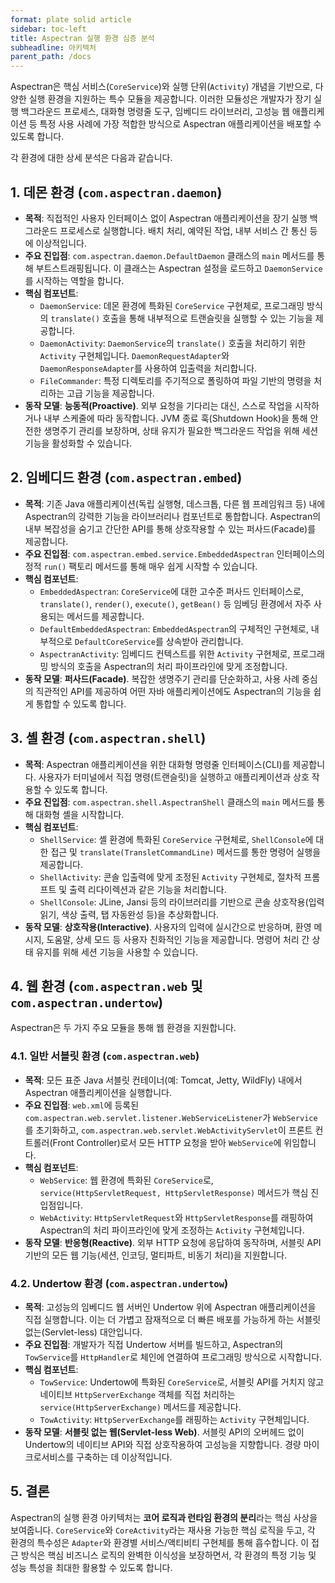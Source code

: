 ```yaml
---
format: plate solid article
sidebar: toc-left
title: Aspectran 실행 환경 심층 분석
subheadline: 아키텍처
parent_path: /docs
---
```


Aspectran은 핵심 서비스(`CoreService`)와 실행 단위(`Activity`) 개념을 기반으로, 다양한 실행 환경을 지원하는 특수 모듈을 제공합니다. 이러한 모듈성은 개발자가 장기 실행 백그라운드 프로세스, 대화형 명령줄 도구, 임베디드 라이브러리, 고성능 웹 애플리케이션 등 특정 사용 사례에 가장 적합한 방식으로 Aspectran 애플리케이션을 배포할 수 있도록 합니다.

각 환경에 대한 상세 분석은 다음과 같습니다.

## 1. 데몬 환경 (`com.aspectran.daemon`)

-   **목적**: 직접적인 사용자 인터페이스 없이 Aspectran 애플리케이션을 장기 실행 백그라운드 프로세스로 실행합니다. 배치 처리, 예약된 작업, 내부 서비스 간 통신 등에 이상적입니다.
-   **주요 진입점**: `com.aspectran.daemon.DefaultDaemon` 클래스의 `main` 메서드를 통해 부트스트래핑됩니다. 이 클래스는 Aspectran 설정을 로드하고 `DaemonService`를 시작하는 역할을 합니다.
-   **핵심 컴포넌트**:
    -   `DaemonService`: 데몬 환경에 특화된 `CoreService` 구현체로, 프로그래밍 방식의 `translate()` 호출을 통해 내부적으로 트랜슬릿을 실행할 수 있는 기능을 제공합니다.
    -   `DaemonActivity`: `DaemonService`의 `translate()` 호출을 처리하기 위한 `Activity` 구현체입니다. `DaemonRequestAdapter`와 `DaemonResponseAdapter`를 사용하여 입출력을 처리합니다.
    -   `FileCommander`: 특정 디렉토리를 주기적으로 폴링하여 파일 기반의 명령을 처리하는 고급 기능을 제공합니다.
-   **동작 모델**: **능동적(Proactive)**. 외부 요청을 기다리는 대신, 스스로 작업을 시작하거나 내부 스케줄에 따라 동작합니다. JVM 종료 훅(Shutdown Hook)을 통해 안전한 생명주기 관리를 보장하며, 상태 유지가 필요한 백그라운드 작업을 위해 세션 기능을 활성화할 수 있습니다.

## 2. 임베디드 환경 (`com.aspectran.embed`)

-   **목적**: 기존 Java 애플리케이션(독립 실행형, 데스크톱, 다른 웹 프레임워크 등) 내에 Aspectran의 강력한 기능을 라이브러리나 컴포넌트로 통합합니다. Aspectran의 내부 복잡성을 숨기고 간단한 API를 통해 상호작용할 수 있는 퍼사드(Facade)를 제공합니다.
-   **주요 진입점**: `com.aspectran.embed.service.EmbeddedAspectran` 인터페이스의 정적 `run()` 팩토리 메서드를 통해 매우 쉽게 시작할 수 있습니다.
-   **핵심 컴포넌트**:
    -   `EmbeddedAspectran`: `CoreService`에 대한 고수준 퍼사드 인터페이스로, `translate()`, `render()`, `execute()`, `getBean()` 등 임베딩 환경에서 자주 사용되는 메서드를 제공합니다.
    -   `DefaultEmbeddedAspectran`: `EmbeddedAspectran`의 구체적인 구현체로, 내부적으로 `DefaultCoreService`를 상속받아 관리합니다.
    -   `AspectranActivity`: 임베디드 컨텍스트를 위한 `Activity` 구현체로, 프로그래밍 방식의 호출을 Aspectran의 처리 파이프라인에 맞게 조정합니다.
-   **동작 모델**: **퍼사드(Facade)**. 복잡한 생명주기 관리를 단순화하고, 사용 사례 중심의 직관적인 API를 제공하여 어떤 자바 애플리케이션에도 Aspectran의 기능을 쉽게 통합할 수 있도록 합니다.

## 3. 셸 환경 (`com.aspectran.shell`)

-   **목적**: Aspectran 애플리케이션을 위한 대화형 명령줄 인터페이스(CLI)를 제공합니다. 사용자가 터미널에서 직접 명령(트랜슬릿)을 실행하고 애플리케이션과 상호 작용할 수 있도록 합니다.
-   **주요 진입점**: `com.aspectran.shell.AspectranShell` 클래스의 `main` 메서드를 통해 대화형 셸을 시작합니다.
-   **핵심 컴포넌트**:
    -   `ShellService`: 셸 환경에 특화된 `CoreService` 구현체로, `ShellConsole`에 대한 접근 및 `translate(TransletCommandLine)` 메서드를 통한 명령어 실행을 제공합니다.
    -   `ShellActivity`: 콘솔 입출력에 맞게 조정된 `Activity` 구현체로, 절차적 프롬프트 및 출력 리다이렉션과 같은 기능을 처리합니다.
    -   `ShellConsole`: JLine, Jansi 등의 라이브러리를 기반으로 콘솔 상호작용(입력 읽기, 색상 출력, 탭 자동완성 등)을 추상화합니다.
-   **동작 모델**: **상호작용(Interactive)**. 사용자의 입력에 실시간으로 반응하며, 환영 메시지, 도움말, 상세 모드 등 사용자 친화적인 기능을 제공합니다. 명령어 처리 간 상태 유지를 위해 세션 기능을 사용할 수 있습니다.

## 4. 웹 환경 (`com.aspectran.web` 및 `com.aspectran.undertow`)

Aspectran은 두 가지 주요 모듈을 통해 웹 환경을 지원합니다.

### 4.1. 일반 서블릿 환경 (`com.aspectran.web`)

-   **목적**: 모든 표준 Java 서블릿 컨테이너(예: Tomcat, Jetty, WildFly) 내에서 Aspectran 애플리케이션을 실행합니다.
-   **주요 진입점**: `web.xml`에 등록된 `com.aspectran.web.servlet.listener.WebServiceListener`가 `WebService`를 초기화하고, `com.aspectran.web.servlet.WebActivityServlet`이 프론트 컨트롤러(Front Controller)로서 모든 HTTP 요청을 받아 `WebService`에 위임합니다.
-   **핵심 컴포넌트**:
    -   `WebService`: 웹 환경에 특화된 `CoreService`로, `service(HttpServletRequest, HttpServletResponse)` 메서드가 핵심 진입점입니다.
    -   `WebActivity`: `HttpServletRequest`와 `HttpServletResponse`를 래핑하여 Aspectran의 처리 파이프라인에 맞게 조정하는 `Activity` 구현체입니다.
-   **동작 모델**: **반응형(Reactive)**. 외부 HTTP 요청에 응답하여 동작하며, 서블릿 API 기반의 모든 웹 기능(세션, 인코딩, 멀티파트, 비동기 처리)을 지원합니다.

### 4.2. Undertow 환경 (`com.aspectran.undertow`)

-   **목적**: 고성능의 임베디드 웹 서버인 Undertow 위에 Aspectran 애플리케이션을 직접 실행합니다. 이는 더 가볍고 잠재적으로 더 빠른 배포를 가능하게 하는 서블릿 없는(Servlet-less) 대안입니다.
-   **주요 진입점**: 개발자가 직접 Undertow 서버를 빌드하고, Aspectran의 `TowService`를 `HttpHandler`로 체인에 연결하여 프로그래밍 방식으로 시작합니다.
-   **핵심 컴포넌트**:
    *   `TowService`: Undertow에 특화된 `CoreService`로, 서블릿 API를 거치지 않고 네이티브 `HttpServerExchange` 객체를 직접 처리하는 `service(HttpServerExchange)` 메서드를 제공합니다.
    *   `TowActivity`: `HttpServerExchange`를 래핑하는 `Activity` 구현체입니다.
-   **동작 모델**: **서블릿 없는 웹(Servlet-less Web)**. 서블릿 API의 오버헤드 없이 Undertow의 네이티브 API와 직접 상호작용하여 고성능을 지향합니다. 경량 마이크로서비스를 구축하는 데 이상적입니다.

## 5. 결론

Aspectran의 실행 환경 아키텍처는 **코어 로직과 런타임 환경의 분리**라는 핵심 사상을 보여줍니다. `CoreService`와 `CoreActivity`라는 재사용 가능한 핵심 로직을 두고, 각 환경의 특수성은 `Adapter`와 환경별 서비스/액티비티 구현체를 통해 흡수합니다. 이 접근 방식은 핵심 비즈니스 로직의 완벽한 이식성을 보장하면서, 각 환경의 특정 기능 및 성능 특성을 최대한 활용할 수 있도록 합니다.
